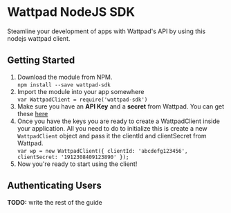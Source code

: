 # Wattpad NodeJS SDK

Steamline your development of apps with Wattpad's API by using this nodejs wattpad client.

## Getting Started 

1. Download the module from NPM.    
  ```npm install --save wattpad-sdk```
2. Import the module into your app somewhere    
  ```var WattpadClient = require('wattpad-sdk')```
3. Make sure you have an **API Key** and a **secret** from Wattpad. You can get these [here](http://developer.wattpad.com)
4. Once you have the keys you are ready to create a WattpadClient inside your application. All you need to do to initialize this is create a new `WattpadClient` object and pass it the clientId and clientSecret from Wattpad.    
  ```var wp = new WattpadClient({ clientId: 'abcdefg123456', clientSecret: '1912308409123890' });```
5. Now you're ready to start using the client!

## Authenticating Users

**TODO:** write the rest of the guide


